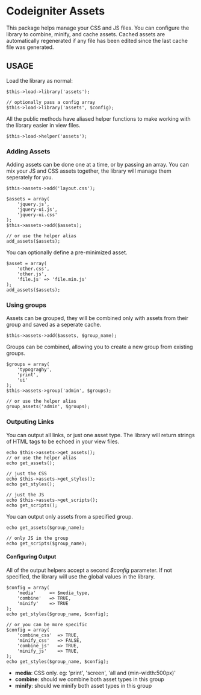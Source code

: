 Codeigniter Assets
==================

This package helps manage your CSS and JS files. You can configure the library to 
combine, minify, and cache assets. Cached assets are automatically regenerated if 
any file has been edited since the last cache file was generated.


## USAGE

Load the library as normal:

	$this->load->library('assets');

    // optionally pass a config array
	$this->load->library('assets', $config);

All the public methods have aliased helper functions to make working with the 
library easier in view files.

    $this->load->helper('assets');


### Adding Assets

Adding assets can be done one at a time, or by passing an array. You can mix your 
JS and CSS assets together, the library will manage them seperately for you.

    $this->assets->add('layout.css');

    $assets = array(
        'jquery.js',
        'jquery-ui.js',
        'jquery-ui.css'
    );
    $this->assets->add($assets);

    // or use the helper alias
    add_assets($assets);

You can optionally define a pre-minimized asset.

    $asset = array(
        'other.css',
        'other.js',
        'file.js' => 'file.min.js'
    );
    add_assets($assets);


### Using groups

Assets can be grouped, they will be combined only with assets from their group and 
saved as a seperate cache.

    $this->assets->add($assets, $group_name);

Groups can be combined, allowing you to create a new group from existing groups.

    $groups = array(
        'typograghy',
        'print',
        'ui'
    );
    $this->assets->group('admin', $groups);

    // or use the helper alias
    group_assets('admin', $groups);

### Outputing Links

You can output all links, or just one asset type. The library will return strings 
of HTML tags to be echoed in your view files.

    echo $this->assets->get_assets();
    // or use the helper alias
    echo get_assets();

    // just the CSS
    echo $this->assets->get_styles();
    echo get_styles();

    // just the JS
    echo $this->assets->get_scripts();
    echo get_scripts();

You can output only assets from a specified group.

    echo get_assets($group_name);

    // only JS in the group
    echo get_scripts($group_name);


#### Configuring Output

All of the output helpers accept a second *$config* parameter. If not specified, 
the library will use the global values in the library.

    $config = array(
        'media'     => $media_type,
        'combine'   => TRUE,
        'minify'    => TRUE
    );
    echo get_styles($group_name, $config);

    // or you can be more specific
    $config = array(
        'combine_css'  => TRUE,
        'minify_css'   => FALSE,
        'combine_js'   => TRUE,
        'minify_js'    => TRUE,
    );
    echo get_styles($group_name, $config);


* **media**: CSS only. eg: 'print', 'screen', 'all and (min-width:500px)'
* **combine**: should we combine both asset types in this group
* **minify**: should we minify both asset types in this group
